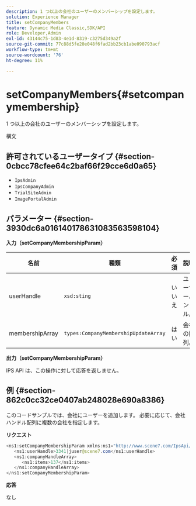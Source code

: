 ```yaml
---
description: 1 つ以上の会社のユーザーのメンバーシップを設定します。
solution: Experience Manager
title: setCompanyMembers
feature: Dynamic Media Classic,SDK/API
role: Developer,Admin
exl-id: 43144c75-1d83-4e1d-8319-c3275d349a2f
source-git-commit: 77c88d5fe20e048f6fad2bb23cb1abe090793acf
workflow-type: tm+mt
source-wordcount: '76'
ht-degree: 11%

---
```


# setCompanyMembers{#setcompanymembership}

1 つ以上の会社のユーザーのメンバーシップを設定します。

構文

## 許可されているユーザータイプ {#section-0cbcc78cfee64c2baf66f29cce6d0a65}

* `IpsAdmin`
* `IpsCompanyAdmin`
* `TrialSiteAdmin`
* `ImagePortalAdmin`

## パラメーター {#section-3930dc6a016140178631083563598104}

**入力（setCompanyMembershipParam）**

| 名前 | 種類 | 必須 | 説明 |
|---|---|---|---|
| userHandle | `xsd:sting` | いいえ | ユーザーハンドル。 |
| membershipArray | `types:CompanyMembershipUpdateArray` | はい | 会社の配列。 |

**出力（setCompanyMembershipParam）**

IPS API は、この操作に対して応答を返しません。

## 例 {#section-862c0cc32ce0407ab248028e690a8386}

このコードサンプルでは、会社にユーザーを追加します。 必要に応じて、会社ハンドル配列に複数の会社を指定します。

**リクエスト**

```java
<ns1:setCompanyMembershipParam xmlns:ns1="http://www.scene7.com/IpsApi/xsd">
   <ns1:userHandle>3341|juser@scene7.com</ns1:userHandle>
   <ns1:companyHandleArray>
      <ns1:items>137</ns1:items>
   </ns1:companyHandleArray>
</ns1:setCompanyMembershipParam>
```

**応答**

なし
